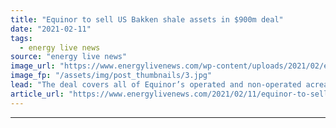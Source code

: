 ```yaml
---
title: "Equinor to sell US Bakken shale assets in $900m deal"
date: "2021-02-11"
tags: 
  - energy live news
source: "energy live news"
image_url: "https://www.energylivenews.com/wp-content/uploads/2021/02/equinor-1.jpg"
image_fp: "/assets/img/post_thumbnails/3.jpg"
lead: "The deal covers all of Equinor’s operated and non-operated acreage in the Bakken, located in the states of North Dakota and Montana, which will be sold to Grayson Mill Energy"
article_url: "https://www.energylivenews.com/2021/02/11/equinor-to-sell-us-bakken-shale-assets-in-900m-deal/"
---
```


---
